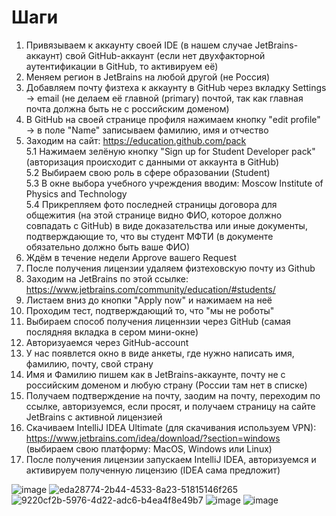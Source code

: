 # Шаги

1. Привязываем к аккаунту своей IDE (в нашем случае JetBrains-аккаунт) свой GitHub-аккаунт (если нет двухфакторной аутентификации в GitHub, то активируем её)
2. Меняем регион в JetBrains на любой другой (не Россия)
3. Добавляем почту физтеха к аккаунту в GitHub через вкладку Settings -> email (не делаем её главной (primary) почтой, так как главная почта должна быть не с российским доменом)
4. В GitHub на своей странице профиля нажимаем кнопку "edit profile" -> в поле "Name" записываем фамилию, имя и отчество
5. Заходим на сайт: https://education.github.com/pack  
  5.1 Нажимаем зелёную кнопку "Sign up for Student Developer pack" (авторизация происходит с данными от аккаунта в GitHub)  
  5.2 Выбираем свою роль в сфере образовании (Student)  
  5.3 В окне выбора учебного учреждения вводим: Moscow Institute of Physics and Technology  
  5.4 Прикрепляем фото последней страницы договора для общежития (на этой странице видно ФИО, которое должно совпадать с GitHub) в виде доказательства или иные документы, подтверждающие то, что вы студент МФТИ (в документе обязательно должно быть ваше ФИО)
6. Ждём в течение недели Approve вашего Request
7. После получения лицензии удаляем физтеховскую почту из Github
8. Заходим на JetBrains по этой ссылке: https://www.jetbrains.com/community/education/#students/
9. Листаем вниз до кнопки "Apply now" и нажимаем на неё
10. Проходим тест, подтверждающий то, что "мы не роботы"
11. Выбираем способ получения лиценнзии через GitHub (самая послядняя вкладка в сером мини-окне)
12. Авторизуаемся через GitHub-account
13. У нас появлется окно в виде анкеты, где нужно написать имя, фамилию, почту, свой страну
14. Имя и Фамилию пишем как в JetBrains-аккаунте, почту не с российским доменом и любую страну (России там нет в списке)
15. Получаем подтверждение на почту, заодим на почту, переходим по ссылке, авторизуемся, если просят, и получаем страницу на сайте JetBrains c активной лицензией
16. Скачиваем IntelliJ IDEA Ultimate (для скачивания используем VPN): https://www.jetbrains.com/idea/download/?section=windows (выбираем свою платформу: MacOS, Windows или Linux)
17. После получения лицензии запускаем IntelliJ IDEA, авторизуемся и активируем полученную лицензию (IDEA сама предложит)

 
   ![image](https://github.com/user-attachments/assets/960bbef3-bc95-4a87-b056-6e04efc412fc)
   ![eda28774-2b44-4533-8a23-51815146f265](https://github.com/user-attachments/assets/a18f4e4b-1ac2-4c0c-9386-6a0a97f05f15)
   ![9220cf2b-5976-4d22-adc6-b4ea4f8e49b7](https://github.com/user-attachments/assets/a5453a99-2ec4-49ec-b550-e4a365488d99)
   ![image](https://github.com/user-attachments/assets/e3053bdb-1d18-4705-af03-764e66a49dcf)
   ![image](https://github.com/user-attachments/assets/3a957f1d-4d3b-4538-80d7-afd6206c1368)


